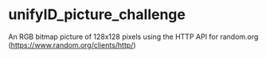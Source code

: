 # unifyID_picture_challenge
An RGB bitmap picture of 128x128 pixels using the HTTP API for random.org (https://www.random.org/clients/http/)
